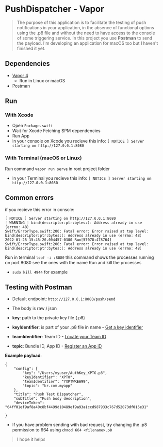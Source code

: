 # PushDispatcher - Vapor

>The purpose of this application is to facilitate the testing of push notifications in your application, in the absence of functional options using the .p8 file and without the need to have access to the console of some triggering service. In this project you use **Postman** to send the payload. I'm developing an application for macOS too but I haven't finished it yet.

## Dependencies

- [Vapor 4](https://docs.vapor.codes/4.0/)
	- Run in Linux or macOS
- [Postman](https://www.postman.com/)

## Run

### With Xcode

- Open `Package.swift`
- Wait for Xcode Fetching SPM dependencies
- Run App
- In your console on Xcode you recieve this info:
`[ NOTICE ] Server starting on http://127.0.0.1:8080`

### With Terminal (macOS or Linux)

Run command `vapor run serve` in root project folder
- In your Terminal you recieve this info:
`[ NOTICE ] Server starting on http://127.0.0.1:8080`

## Common errors

if you recieve this error in console:

```
[ NOTICE ] Server starting on http://127.0.0.1:8080
[ WARNING ] bind(descriptor:ptr:bytes:): Address already in use (errno: 48)
Swift/ErrorType.swift:200: Fatal error: Error raised at top level: bind(descriptor:ptr:bytes:): Address already in use (errno: 48)
2022-01-25 15:45:20.004457-0300 Run[57078:478764] Swift/ErrorType.swift:200: Fatal error: Error raised at top level: bind(descriptor:ptr:bytes:): Address already in use (errno: 48)
```

Run in terminal `lsof -i :8080` this command shows the processes running on port 8080 see the ones with the name Run and kill the processes

- `sudo kill 4944` for example


## Testing with Postman

- Default endpoint: `http://127.0.0.1:8080/push/send`
- The body is raw / json

- **key**: path to the private key file (.p8)
- **keyIdentifier**: is part of your .p8 file in name - [Get a key identifier](https://help.apple.com/developer-account/#/dev646934554)
- **teamIdentifier**: Team ID - [Locate your Team ID](https://help.apple.com/developer-account/#/dev55c3c710c)
- **topic**: Bundle ID, App ID - [Register an App ID](https://help.apple.com/developer-account/#/dev1b35d6f83)

**Example payload**:


```
{
    "config": {
        "key": "/Users/myuser/AuthKey_XPTO.p8",
        "keyIdentifier": "XPTO",
        "teamIdentifier": "YXPTWREW99",
        "topic": "br.com.myapp"
    },
    "title": "Push Test Dispatcher",
    "subTitle": "Push body description",
    "deviceToken": "64ff01ef9af8a40c8bf4499d10489ef9a93a1ccd987933c767d52073df015e31"

}
```

* If you have problem sending with bad request, try changing the .p8 permission to 664 using `chmod 664 <filename>.p8`


> I hope it helps
